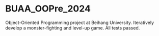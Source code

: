 # BUAA_OOPre_2024
Object-Oriented Programming project at Beihang University. Iteratively develop a monster-fighting and level-up game. All tests passed.
